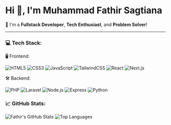# Hi 👋, I'm Muhammad Fathir Sagtiana

🎯 I'm a **Fullstack Developer**, **Tech Enthusiast**, and **Problem Solver**!

---

### 💻 Tech Stack:

🖥️ Frontend:

<p align="left"> <img src="https://img.shields.io/badge/-E34F26?style=flat-square&logo=html5&logoColor=white" alt="HTML5"> <img src="https://img.shields.io/badge/-1572B6?style=flat-square&logo=css3&logoColor=white" alt="CSS3"> <img src="https://img.shields.io/badge/-F7DF1E?style=flat-square&logo=javascript&logoColor=black" alt="JavaScript"> <img src="https://img.shields.io/badge/-06B6D4?style=flat-square&logo=tailwindcss&logoColor=white" alt="TailwindCSS"> <img src="https://img.shields.io/badge/-61DAFB?style=flat-square&logo=react&logoColor=white" alt="React"> <img src="https://img.shields.io/badge/-000000?style=flat-square&logo=next.js&logoColor=white" alt="Next.js"> </p>

🛠️ Backend:

<p align="left"> <img src="https://img.shields.io/badge/-777BB4?style=flat-square&logo=php&logoColor=white" alt="PHP"> <img src="https://img.shields.io/badge/-F05340?style=flat-square&logo=laravel&logoColor=white" alt="Laravel"> <img src="https://img.shields.io/badge/-339933?style=flat-square&logo=node.js&logoColor=white" alt="Node.js"> <img src="https://img.shields.io/badge/-000000?style=flat-square&logo=express&logoColor=white" alt="Express"> <img src="https://img.shields.io/badge/-3776AB?style=flat-square&logo=python&logoColor=white" alt="Python"> </p>

### 📈 GitHub Stats:

![Fathir's GitHub Stats](https://github-readme-stats.vercel.app/api?username=fathir2&show_icons=true&theme=radical)
![Top Languages](https://github-readme-stats.vercel.app/api/top-langs/?username=fathir2&layout=compact&theme=radical)

